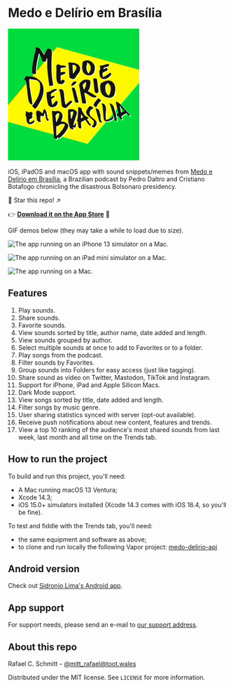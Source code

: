 # Medo e Delírio em Brasília

![Medo e Delírio em Brasília written over a bright yellow and green background calling back to the Brazilian flag.](MedoDelirioBrasilia/Resources/readme_logo.png)

iOS, iPadOS and macOS app with sound snippets/memes from [Medo e Delírio em Brasília](https://medoedelirioembrasilia.com.br), a Brazilian podcast by Pedro Daltro and Cristiano Botafogo chronicling the disastrous Bolsonaro presidency.

🌟 Star this repo! ↗️

👉 [**Download it on the App Store**](https://apps.apple.com/br/app/medo-e-del%C3%ADrio/id1625199878) 📲

GIF demos below (they may take a while to load due to size).

![The app running on an iPhone 13 simulator on a Mac.](MedoDelirioBrasilia/Resources/readme_demo_iphone.gif)

![The app running on an iPad mini simulator on a Mac.](MedoDelirioBrasilia/Resources/readme_demo_ipad.gif)

![The app running on a Mac.](MedoDelirioBrasilia/Resources/readme_demo_mac.gif)

## Features

1. Play sounds.
1. Share sounds.
1. Favorite sounds.
1. View sounds sorted by title, author name, date added and length.
1. View sounds grouped by author.
1. Select multiple sounds at once to add to Favorites or to a folder.
1. Play songs from the podcast.
1. Filter sounds by Favorites.
1. Group sounds into Folders for easy access (just like tagging).
1. Share sound as video on Twitter, Mastodon, TikTok and Instagram.
1. Support for iPhone, iPad and Apple Silicon Macs.
1. Dark Mode support.
1. View songs sorted by title, date added and length.
1. Filter songs by music genre.
1. User sharing statistics synced with server (opt-out available).
1. Receive push notifications about new content, features and trends.
1. View a top 10 ranking of the audience's most shared sounds from last week, last month and all time on the Trends tab.

## How to run the project

To build and run this project, you'll need:

- A Mac running macOS 13 Ventura;
- Xcode 14.3;
- iOS 15.0+ simulators installed (Xcode 14.3 comes with iOS 16.4, so you'll be fine).

To test and fiddle with the Trends tab, you'll need:

- the same equipment and software as above;
- to clone and run locally the following Vapor project: [medo-delirio-api](https://github.com/rafaelclaycon/medo-delirio-api)

## Android version

Check out [Sidronio Lima's Android app](https://play.google.com/store/apps/details?id=br.com.sidroniolima.medo_e_delirio_app).

## App support

For support needs, please send an e-mail to [our support address](mailto:medodeliriosuporte@gmail.com).

## About this repo

Rafael C. Schmitt – [@mitt_rafael@toot.wales](https://toot.wales/@mitt_rafael)

Distributed under the MIT license. See ``LICENSE`` for more information.
